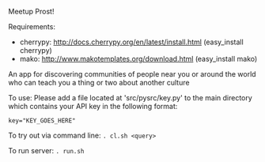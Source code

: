 Meetup Prost!

Requirements:
* cherrypy: http://docs.cherrypy.org/en/latest/install.html (easy_install cherrypy)
* mako: http://www.makotemplates.org/download.html (easy_install mako)

An app for discovering communities of people near you or around the world who can teach you a thing or two about another culture

To use:
Please add a file located at 'src/pysrc/key.py' to the main directory which contains your API key in the following format:

`key="KEY_GOES_HERE"`

To try out via command line:
`. cl.sh <query>`

To run server:
`. run.sh`
